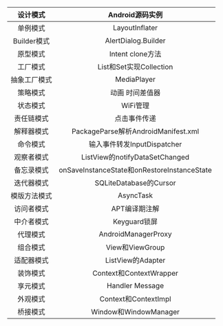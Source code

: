 |   设计模式   |               Android源码实例               |
| :----------: | :-----------------------------------------: |
|   单例模式   |               LayoutInflater                |
| Builder模式  |             AlertDialog.Builder             |
|   原型模式   |              Intent clone方法               |
|   工厂模式   |           List和Set实现Collection           |
| 抽象工厂模式 |                 MediaPlayer                 |
|   策略模式   |               动画 时间差值器               |
|   状态模式   |                  WiFi管理                   |
|  责任链模式  |                点击事件传递                 |
|  解释器模式  |     PackageParse解析AndroidManifest.xml     |
|   命令模式   |         输入事件转发InputDispatcher         |
|  观察者模式  |       ListView的notifyDataSetChanged        |
|  备忘录模式  | onSaveInstanceState和onRestoreInstanceState |
|  迭代器模式  |           SQLiteDatabase的Cursor            |
| 模版方法模式 |                  AsyncTask                  |
|  访问者模式  |                APT编译期注解                |
|  中介者模式  |                Keyguard锁屏                 |
|   代理模式   |             AndroidManagerProxy             |
|   组合模式   |               View和ViewGroup               |
|  适配器模式  |              ListView的Adapter              |
|   装饰模式   |           Context和ContextWrapper           |
|   享元模式   |               Handler Message               |
|   外观模式   |            Context和ContextImpl             |
|   桥接模式   |            Window和WindowManager            |



